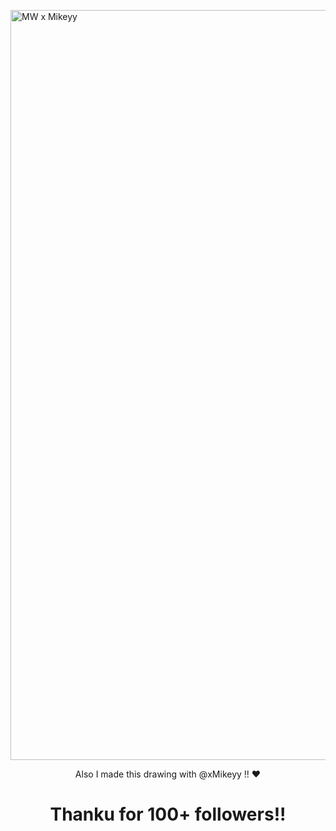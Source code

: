   <p>
  <a href="http://i.ibb.co/ymrF81PS/MW-x-Mikeyy-1.png">
  <img src="http://i.ibb.co/ymrF81PS/MW-x-Mikeyy-1.png" alt="MW x Mikeyy" width="1200">
</a>

<p align="center"> Also I made this drawing with @xMikeyy !! ❤

<h1 align="center">Thanku for 100+ followers!! 
</h1>
